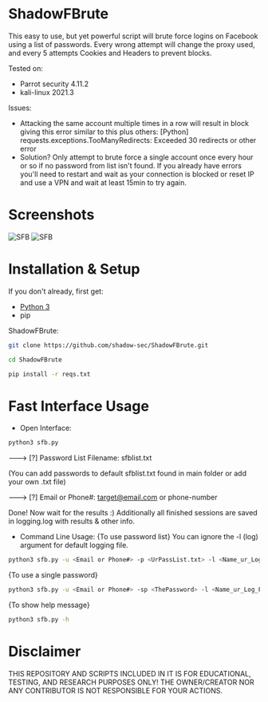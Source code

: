 # ShadowFBrute
This easy to use, but yet powerful script will brute force logins on Facebook using a list of passwords. Every wrong attempt will change the proxy used, and every 5 attempts Cookies and Headers to prevent blocks.

Tested on:
- Parrot security 4.11.2
- kali-linux 2021.3

Issues:
- Attacking the same account multiple times in a row will result in block giving this error similar to this plus others:
[Python] requests.exceptions.TooManyRedirects: Exceeded 30 redirects or other error
- Solution?
Only attempt to brute force a single account once every hour or so if no password from list isn't found. If you already have errors you'll need to restart and wait as your connection is blocked or reset IP and use a VPN and wait at least 15min to try again. 


# Screenshots
![SFB](https://user-images.githubusercontent.com/76797159/138580401-31772d43-b587-448e-800d-feb317dfb23c.png)
![SFB](https://user-images.githubusercontent.com/76797159/138580411-3dd88d9a-5b4c-40be-86e6-74a29868b464.png)

# Installation & Setup
If you don't already, first get:
- [Python 3](https://www.python.org/downloads/)
- pip

ShadowFBrute:

```bash
git clone https://github.com/shadow-sec/ShadowFBrute.git
```
```bash 
cd ShadowFBrute
```
```bash
pip install -r reqs.txt
```


# Fast Interface Usage
- Open Interface:
```bash
python3 sfb.py
```
---> [?] Password List Filename: sfblist.txt

(You can add passwords to default sfblist.txt found in main folder or add your own .txt file)

---> [?] Email or Phone#: target@email.com or phone-number

Done! Now wait for the results :) Additionally all finished sessions are saved in logging.log with results & other info.

- Command Line Usage:
{To use password list}
You can ignore the -l (log) argument for default logging file.
```bash
python3 sfb.py -u <Email or Phone#> -p <UrPassList.txt> -l <Name_ur_Log_File>
```
{To use a single password}
```bash 
python3 sfb.py -u <Email or Phone#> -sp <ThePassword> -l <Name_ur_Log_File>
```
{To show help message}
```bash
python3 sfb.py -h
```
# Disclaimer
THIS REPOSITORY AND SCRIPTS INCLUDED IN IT IS FOR EDUCATIONAL, TESTING, AND RESEARCH PURPOSES ONLY! THE OWNER/CREATOR NOR ANY CONTRIBUTOR IS NOT RESPONSIBLE FOR YOUR ACTIONS.
